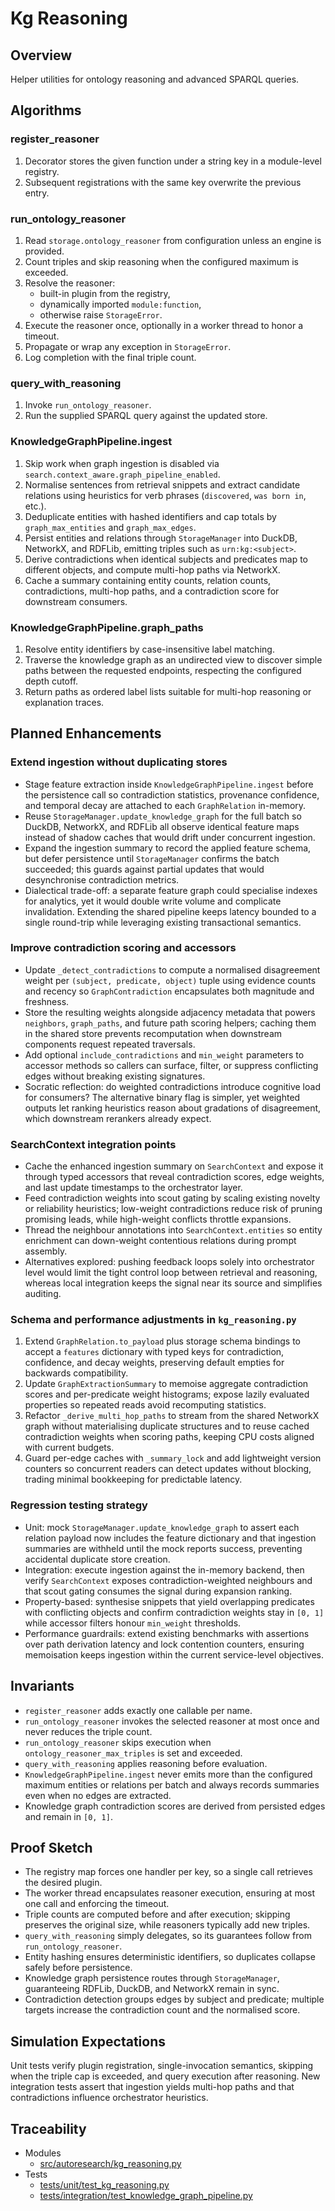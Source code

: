 # Kg Reasoning

## Overview

Helper utilities for ontology reasoning and advanced SPARQL queries.

## Algorithms

### register_reasoner
1. Decorator stores the given function under a string key in a module-level
   registry.
2. Subsequent registrations with the same key overwrite the previous entry.

### run_ontology_reasoner
1. Read `storage.ontology_reasoner` from configuration unless an engine is
   provided.
2. Count triples and skip reasoning when the configured maximum is exceeded.
3. Resolve the reasoner:
   - built-in plugin from the registry,
   - dynamically imported `module:function`,
   - otherwise raise `StorageError`.
4. Execute the reasoner once, optionally in a worker thread to honor a
   timeout.
5. Propagate or wrap any exception in `StorageError`.
6. Log completion with the final triple count.

### query_with_reasoning
1. Invoke `run_ontology_reasoner`.
2. Run the supplied SPARQL query against the updated store.

### KnowledgeGraphPipeline.ingest
1. Skip work when graph ingestion is disabled via
   `search.context_aware.graph_pipeline_enabled`.
2. Normalise sentences from retrieval snippets and extract candidate relations
   using heuristics for verb phrases (`discovered`, `was born in`, etc.).
3. Deduplicate entities with hashed identifiers and cap totals by
   `graph_max_entities` and `graph_max_edges`.
4. Persist entities and relations through `StorageManager` into DuckDB,
   NetworkX, and RDFLib, emitting triples such as `urn:kg:<subject>`.
5. Derive contradictions when identical subjects and predicates map to
   different objects, and compute multi-hop paths via NetworkX.
6. Cache a summary containing entity counts, relation counts, contradictions,
   multi-hop paths, and a contradiction score for downstream consumers.

### KnowledgeGraphPipeline.graph_paths
1. Resolve entity identifiers by case-insensitive label matching.
2. Traverse the knowledge graph as an undirected view to discover simple paths
   between the requested endpoints, respecting the configured depth cutoff.
3. Return paths as ordered label lists suitable for multi-hop reasoning or
   explanation traces.

## Planned Enhancements

### Extend ingestion without duplicating stores
- Stage feature extraction inside `KnowledgeGraphPipeline.ingest` before the
  persistence call so contradiction statistics, provenance confidence, and
  temporal decay are attached to each `GraphRelation` in-memory.
- Reuse `StorageManager.update_knowledge_graph` for the full batch so DuckDB,
  NetworkX, and RDFLib all observe identical feature maps instead of shadow
  caches that would drift under concurrent ingestion.
- Expand the ingestion summary to record the applied feature schema, but defer
  persistence until `StorageManager` confirms the batch succeeded; this guards
  against partial updates that would desynchronise contradiction metrics.
- Dialectical trade-off: a separate feature graph could specialise indexes for
  analytics, yet it would double write volume and complicate invalidation.
  Extending the shared pipeline keeps latency bounded to a single round-trip
  while leveraging existing transactional semantics.

### Improve contradiction scoring and accessors
- Update `_detect_contradictions` to compute a normalised disagreement weight
  per `(subject, predicate, object)` tuple using evidence counts and recency so
  `GraphContradiction` encapsulates both magnitude and freshness.
- Store the resulting weights alongside adjacency metadata that powers
  `neighbors`, `graph_paths`, and future path scoring helpers; caching them in
  the shared store prevents recomputation when downstream components request
  repeated traversals.
- Add optional `include_contradictions` and `min_weight` parameters to accessor
  methods so callers can surface, filter, or suppress conflicting edges without
  breaking existing signatures.
- Socratic reflection: do weighted contradictions introduce cognitive load for
  consumers? The alternative binary flag is simpler, yet weighted outputs let
  ranking heuristics reason about gradations of disagreement, which downstream
  rerankers already expect.

### SearchContext integration points
- Cache the enhanced ingestion summary on `SearchContext` and expose it through
  typed accessors that reveal contradiction scores, edge weights, and last
  update timestamps to the orchestrator layer.
- Feed contradiction weights into scout gating by scaling existing novelty or
  reliability heuristics; low-weight contradictions reduce risk of pruning
  promising leads, while high-weight conflicts throttle expansions.
- Thread the neighbour annotations into `SearchContext.entities` so entity
  enrichment can down-weight contentious relations during prompt assembly.
- Alternatives explored: pushing feedback loops solely into orchestrator level
  would limit the tight control loop between retrieval and reasoning, whereas
  local integration keeps the signal near its source and simplifies auditing.

### Schema and performance adjustments in `kg_reasoning.py`
1. Extend `GraphRelation.to_payload` plus storage schema bindings to accept a
   `features` dictionary with typed keys for contradiction, confidence, and
   decay weights, preserving default empties for backwards compatibility.
2. Update `GraphExtractionSummary` to memoise aggregate contradiction scores
   and per-predicate weight histograms; expose lazily evaluated properties so
   repeated reads avoid recomputing statistics.
3. Refactor `_derive_multi_hop_paths` to stream from the shared NetworkX graph
   without materialising duplicate structures and to reuse cached contradiction
   weights when scoring paths, keeping CPU costs aligned with current budgets.
4. Guard per-edge caches with `_summary_lock` and add lightweight version
   counters so concurrent readers can detect updates without blocking, trading
   minimal bookkeeping for predictable latency.

### Regression testing strategy
- Unit: mock `StorageManager.update_knowledge_graph` to assert each relation
  payload now includes the feature dictionary and that ingestion summaries are
  withheld until the mock reports success, preventing accidental duplicate
  store creation.
- Integration: execute ingestion against the in-memory backend, then verify
  `SearchContext` exposes contradiction-weighted neighbours and that scout
  gating consumes the signal during expansion ranking.
- Property-based: synthesise snippets that yield overlapping predicates with
  conflicting objects and confirm contradiction weights stay in `[0, 1]` while
  accessor filters honour `min_weight` thresholds.
- Performance guardrails: extend existing benchmarks with assertions over path
  derivation latency and lock contention counters, ensuring memoisation keeps
  ingestion within the current service-level objectives.

## Invariants

- `register_reasoner` adds exactly one callable per name.
- `run_ontology_reasoner` invokes the selected reasoner at most once and
  never reduces the triple count.
- `run_ontology_reasoner` skips execution when `ontology_reasoner_max_triples`
  is set and exceeded.
- `query_with_reasoning` applies reasoning before evaluation.
- `KnowledgeGraphPipeline.ingest` never emits more than the configured maximum
  entities or relations per batch and always records summaries even when no
  edges are extracted.
- Knowledge graph contradiction scores are derived from persisted edges and
  remain in `[0, 1]`.

## Proof Sketch

- The registry map forces one handler per key, so a single call retrieves the
  desired plugin.
- The worker thread encapsulates reasoner execution, ensuring at most one
  call and enforcing the timeout.
- Triple counts are computed before and after execution; skipping preserves
  the original size, while reasoners typically add new triples.
- `query_with_reasoning` simply delegates, so its guarantees follow from
  `run_ontology_reasoner`.
- Entity hashing ensures deterministic identifiers, so duplicates collapse
  safely before persistence.
- Knowledge graph persistence routes through `StorageManager`, guaranteeing
  RDFLib, DuckDB, and NetworkX remain in sync.
- Contradiction detection groups edges by subject and predicate; multiple
  targets increase the contradiction count and the normalised score.

## Simulation Expectations

Unit tests verify plugin registration, single-invocation semantics, skipping
when the triple cap is exceeded, and query execution after reasoning. New
integration tests assert that ingestion yields multi-hop paths and that
contradictions influence orchestrator heuristics.

## Traceability

- Modules
  - [src/autoresearch/kg_reasoning.py][m1]
- Tests
  - [tests/unit/test_kg_reasoning.py][t1]
  - [tests/integration/test_knowledge_graph_pipeline.py][t2]

[m1]: ../../src/autoresearch/kg_reasoning.py
[t1]: ../../tests/unit/test_kg_reasoning.py
[t2]: ../../tests/integration/test_knowledge_graph_pipeline.py
